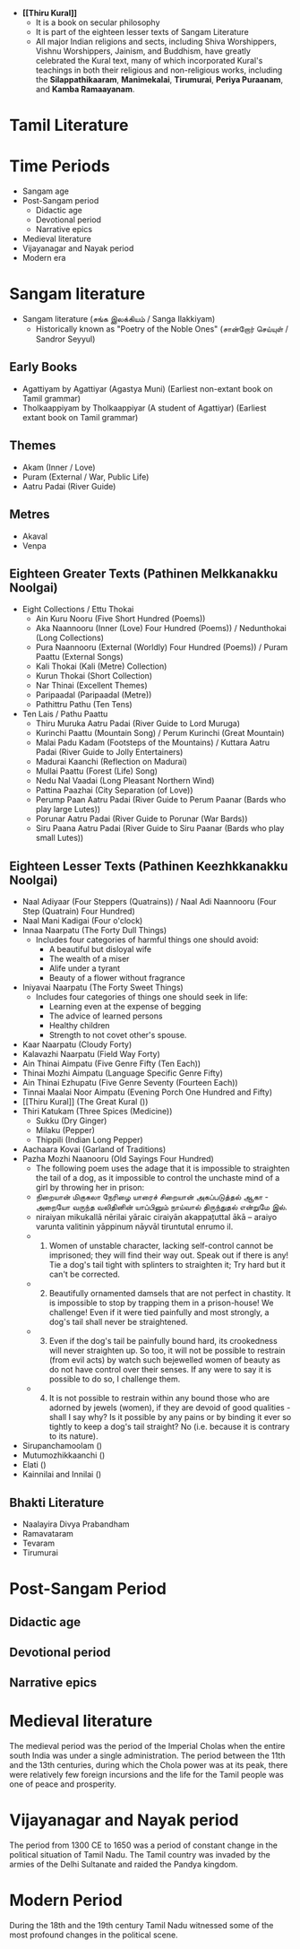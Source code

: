 - **[[Thiru Kural]]**
	- It is a book on secular philosophy
	- It is part of the eighteen lesser texts of Sangam Literature
	- All major Indian religions and sects, including Shiva Worshippers, Vishnu Worshippers, Jainism, and Buddhism, have greatly celebrated the Kural text, many of which incorporated Kural's teachings in both their religious and non-religious works, including the **Silappathikaaram**, **Manimekalai**, **Tirumurai**, **Periya Puraanam**, and **Kamba Ramaayanam**.
# Tamil Literature
# Time Periods
- Sangam age
- Post-Sangam period
    - Didactic age
    - Devotional period
    - Narrative epics
- Medieval literature
- Vijayanagar and Nayak period
- Modern era
# Sangam literature
- Sangam literature (சங்க இலக்கியம் / Sanga Ilakkiyam)
	- Historically known as "Poetry of the Noble Ones" (சான்றோர் செய்யுள் / Sandror Seyyul)
## Early Books
- Agattiyam by Agattiyar (Agastya Muni) (Earliest non-extant book on Tamil grammar)
- Tholkaappiyam by Tholkaappiyar (A student of Agattiyar) (Earliest extant book on Tamil grammar)
## Themes
- Akam (Inner / Love)
- Puram (External / War, Public Life)
- Aatru Padai (River Guide)
## Metres
- Akaval
- Venpa
## Eighteen Greater Texts (Pathinen Melkkanakku Noolgai)
- Eight Collections / Ettu Thokai
	- Ain Kuru Nooru (Five Short Hundred (Poems))
	- Aka Naannooru (Inner (Love) Four Hundred (Poems)) / Nedunthokai (Long Collections)
	- Pura Naannooru (External (Worldly) Four Hundred (Poems)) / Puram Paattu (External Songs)
	- Kali Thokai (Kali (Metre) Collection)
	- Kurun Thokai (Short Collection)
	- Nar Thinai (Excellent Themes)
	- Paripaadal (Paripaadal (Metre))
	- Pathittru Pathu (Ten Tens)
- Ten Lais / Pathu Paattu
	- Thiru Muruka Aatru Padai (River Guide to Lord Muruga)
	- Kurinchi Paattu (Mountain Song) / Perum Kurinchi (Great Mountain)
	- Malai Padu Kadam (Footsteps of the Mountains) / Kuttara Aatru Padai (River Guide to Jolly Entertainers)
	- Madurai Kaanchi (Reflection on Madurai)
	- Mullai Paattu (Forest (Life) Song)
	- Nedu Nal Vaadai (Long Pleasant Northern Wind)
	- Pattina Paazhai (City Separation (of Love))
	- Perump Paan Aatru Padai (River Guide to Perum Paanar (Bards who play large Lutes))
	- Porunar Aatru Padai (River Guide to Porunar (War Bards))
	- Siru Paana Aatru Padai (River Guide to Siru Paanar (Bards who play small Lutes))
## Eighteen Lesser Texts (Pathinen Keezhkkanakku Noolgai)
- Naal Adiyaar (Four Steppers (Quatrains)) / Naal Adi Naannooru (Four Step (Quatrain) Four Hundred)
- Naal Mani Kadigai (Four o'clock)
- Innaa Naarpatu (The Forty Dull Things)
	- Includes four categories of harmful things one should avoid:
		- A beautiful but disloyal wife
		- The wealth of a miser
		- Alife under a tyrant
		- Beauty of a flower without fragrance
- Iniyavai Naarpatu (The Forty Sweet Things)
	- Includes four categories of things one should seek in life:
		- Learning even at the expense of begging
		- The advice of learned persons
		- Healthy children
		- Strength to not covet other's spouse. 
- Kaar Naarpatu (Cloudy Forty)
- Kalavazhi Naarpatu (Field Way Forty)
- Ain Thinai Aimpatu (Five Genre Fifty (Ten Each))
- Thinai Mozhi Aimpatu (Language Specific Genre Fifty)
- Ain Thinai Ezhupatu (Five Genre Seventy (Fourteen Each))
- Tinnai Maalai Noor Aimpatu (Evening Porch One Hundred and Fifty)
- [[Thiru Kural]] (The Great Kural ())
- Thiri Katukam (Three Spices (Medicine))
	- Sukku (Dry Ginger)
	- Milaku (Pepper)
	- Thippili (Indian Long Pepper)
- Aachaara Kovai (Garland of Traditions)
- Pazha Mozhi Naanooru (Old Sayings Four Hundred)
	- The following poem uses the adage that it is impossible to straighten the tail of a dog, as it impossible to control the unchaste mind of a girl by throwing her in prison:
	- நிறையான் மிகுகலா நேரிழை யாரைச்
	  சிறையான் அகப்படுத்தல் ஆகா - அறையோ
	  வருந்த வலிதினின் யாப்பினும் நாய்வால்
	  திருந்துதல் என்றுமே இல்.
	-  niraiyan mikukallā nērilai yāraic
	  ciraiyān akappațuttal ākā – araiyo
	  varunta valitinin yāppinum nāyvāl
	  tiruntutal enrumo il.
	- 1) Women of unstable character, lacking self-control cannot be imprisoned; they will find their way out. Speak out if there is any! Tie a dog's tail tight with splinters to straighten it; Try hard but it can't be corrected.
	- 2) Beautifully ornamented damsels that are not perfect in chastity. It is impossible to stop by trapping them in a prison-house! We challenge! Even if it were tied painfully and most strongly, a dog's tail shall never be straightened.
	- 3) Even if the dog's tail be painfully bound hard, its crookedness will never straighten up. So too, it will not be possible to restrain (from evil acts) by watch such bejewelled women of beauty as do not have control over their senses. If any were to say it is possible to do so, I challenge them.
	- 4) It is not possible to restrain within any bound those who are adorned by jewels (women), if they are devoid of good qualities - shall I say why? Is it possible by any pains or by binding it ever so tightly to keep a dog's tail straight? No (i.e. because it is contrary to its nature).
- Sirupanchamoolam ()
- Mutumozhikkaanchi ()
- Elati ()
- Kainnilai and Innilai ()
## Bhakti Literature
- Naalayira Divya Prabandham
- Ramavataram
- Tevaram
- Tirumurai
# Post-Sangam Period

## Didactic age

## Devotional period

## Narrative epics

# Medieval literature
The medieval period was the period of the Imperial Cholas when the entire south India was under a single administration. The period between the 11th and the 13th centuries, during which the Chola power was at its peak, there were relatively few foreign incursions and the life for the Tamil people was one of peace and prosperity.
# Vijayanagar and Nayak period
The period from 1300 CE to 1650 was a period of constant change in the political situation of Tamil Nadu. The Tamil country was invaded by the armies of the Delhi Sultanate and raided the Pandya kingdom.
# Modern Period
During the 18th and the 19th century Tamil Nadu witnessed some of the most profound changes in the political scene.

